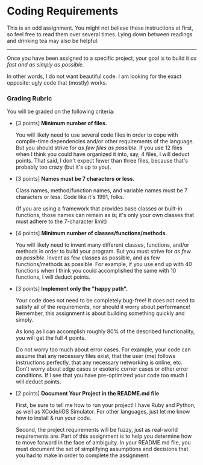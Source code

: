 # Coding Requirements

This is an odd assignment.  You might not believe these instructions
at first, so feel free to read them over several times.  Lying down
between readings and drinking tea may also be helpful.

<hr>

Once you have been assigned to a specific project, your goal
is to build it _as fast and as simply as possible_.

In other words, I do not want beautiful code.  I am looking
for the exact opposite: ugly code that (mostly) works.

### Grading Rubric

You will be graded on the following criteria:

* [3 points] **Minimum number of files.**

  You will likely need to use
  several code files in order to cope with compile-time dependencies
  and/or other requirements of the language.  But you should strive
  for _as few files as possible_.  If you use 12 files when I think you could
  have organized it into, say, 4 files, I will deduct points.  That said,
  I don't expect fewer than three files, because that's probably too crazy
  (but it's up to you).

* [3 points] **Names must be 7 characters or less.**

  Class names, method/function names, and variable names must be 7 characters or less.
  Code like it's 1991, folks.

  (If you are using
  a framework that provides base classes or built-in functions,
  those names can remain as is; it's only your own classes that
  must adhere to the 7-character limit)

* [4 points] **Minimum number of classes/functions/methods.**

  You will likely need
  to invent many different classes, functions, and/or methods in order to build your program.
  But you must strive for _as few as possible_.  Invent as few classes
  as possible, and as few functions/methods as possible.
  For example, if you use end up with 40 functions when I think you could
  accomplished the same with 10 functions, I will deduct points.

* [3 points] **Implement only the "happy path".**

  Your code does not
  need to be completely bug-free! It does not need to satisfy
  all of the requirements, nor should it worry about performance!
  Remember, this assignment is about building something quickly and
  simply.

  As long as I can accomplish roughly 80% of the described
  functionality, you will get the full 4 points.

  Do not worry too much
  about error cases.  For example, your code can assume
  that any necessary files exist, that the user (me) follows instructions
  perfectly, that any necessary networking is online, etc.
  Don't worry about edge cases or esoteric corner cases or other error conditions.
  If I see that you have pre-optimized your code too much
  I will deduct points.

* [2 points] **Document Your Project in the README.md file**

  First, be sure to tell me how to run your project!  I have
  Ruby and Python, as well as XCode/iOS Simulator.  For other
  languages, just let me know how to install & run your code.

  Second, the project requirements will be fuzzy, just as
  real-world requirements are.  Part of this assignment is to
  help you determine how to move forward in the face of ambiguity.
  In your README.md file, you must document the set of simplifying
  assumptions and decisions that you had to make in order to
  complete the assignment.
